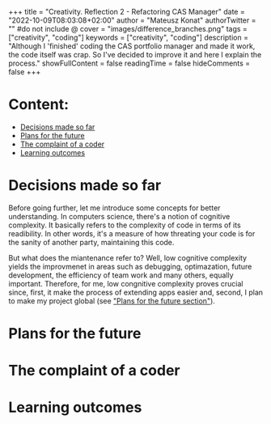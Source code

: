 +++
title = "Creativity. Reflection 2 -  Refactoring CAS Manager"
date = "2022-10-09T08:03:08+02:00"
author = "Mateusz Konat"
authorTwitter = "" #do not include @
cover = "images/difference_branches.png"
tags = ["creativity", "coding"]
keywords = ["creativity", "coding"]
description = "Although I 'finished' coding the CAS portfolio manager and made it work, the code itself was crap. So I've decided to improve it and here I explain the process."
showFullContent = false
readingTime = false
hideComments = false
+++

# Content:
- [Decisions made so far](#decisions-made-so-far)
- [Plans for the future](#the-complaint-of-a-coder)
- [The complaint of a coder](#the-complaint-of-a-coder)
- [Learning outcomes](#learning-outcomes)

# Decisions made so far
Before going further, let me introduce some concepts for better understanding. In computers science, there's a notion of cognitive complexity. It basically refers to the complexity of code in terms of its readibility. In other words, it's a measure of how threating your code is for the sanity of another party, maintaining this code. 

But what does the miantenance refer to? Well, low cognitive complexity yields the improvmenet in areas such as debugging, optimazation, future development, the efficiency of team work and many others, equally important. Therefore, for me, low congnitive complexity proves crucial since, first, it make the process of extending apps easier and, second, I plan to make my project global (see ["Plans for the future section"](#plans-for-the-future)).

# Plans for the future

# The complaint of a coder

# Learning outcomes
